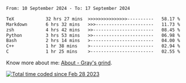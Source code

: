 <!--START_SECTION:waka-->

```txt
From: 10 September 2024 - To: 17 September 2024

TeX            32 hrs 27 mins  >>>>>>>>>>>>>>>----------   58.17 %
Markdown       6 hrs 32 mins   >>>----------------------   11.73 %
zsh            4 hrs 42 mins   >>-----------------------   08.45 %
Python         3 hrs 53 mins   >>-----------------------   06.98 %
Bash           2 hrs 14 mins   >------------------------   04.00 %
C++            1 hr 38 mins    >------------------------   02.94 %
C              1 hr 25 mins    >------------------------   02.55 %
```

<!--END_SECTION:waka-->

<!-- [![grayxu's github stats](https://github-readme-stats.vercel.app/api?username=grayxu&count_private=true&show_icons=true)](https://github.com/grayxu) -->

Know more about me: [About - Gray's grind](https://www.grayxu.cn/).
<p align="left">
  <a href="https://wakatime.com/@c69eb31e-43a1-463f-8968-c3449e386f57"><img src="https://wakatime.com/badge/user/c69eb31e-43a1-463f-8968-c3449e386f57.svg" title="Total time coded since Feb 28 2023" /></a>
</p>

